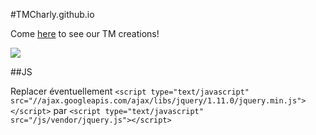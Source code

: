 #TMCharly.github.io

Come [here](http://tmcharly.github.io) to see our TM creations!

![](http://tmcharly.github.io/img/favicon.png)

##JS

Replacer éventuellement `<script type="text/javascript" src="//ajax.googleapis.com/ajax/libs/jquery/1.11.0/jquery.min.js"></script>` 
par `<script type="text/javascript" src="/js/vendor/jquery.js"></script>`
